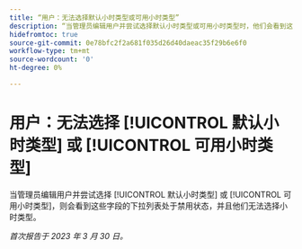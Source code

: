 ```yaml
---
title: “用户：无法选择默认小时类型或可用小时类型”
description: “当管理员编辑用户并尝试选择默认小时类型或可用小时类型时，他们会看到这些字段的下拉列表处于禁用状态，并且无法选择小时类型。 "
hidefromtoc: true
source-git-commit: 0e78bfc2f2a681f035d26d40daeac35f29b6e6f0
workflow-type: tm+mt
source-wordcount: '0'
ht-degree: 0%

---
```



# 用户：无法选择 [!UICONTROL 默认小时类型] 或 [!UICONTROL 可用小时类型]

当管理员编辑用户并尝试选择 [!UICONTROL 默认小时类型] 或 [!UICONTROL 可用小时类型]，则会看到这些字段的下拉列表处于禁用状态，并且他们无法选择小时类型。

_首次报告于 2023 年 3 月 30 日。_

